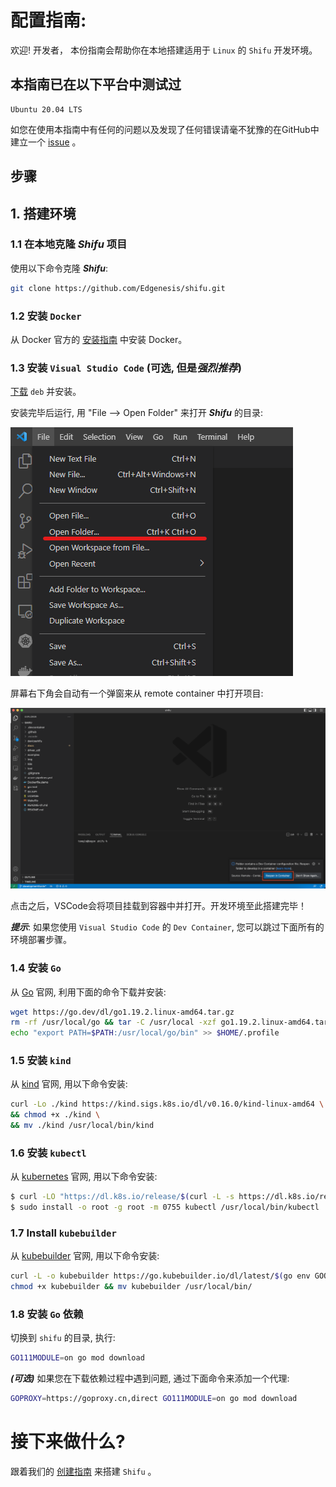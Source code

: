 # 配置指南:

欢迎! 开发者， 本份指南会帮助你在本地搭建适用于 `Linux` 的 `Shifu` 开发环境。

## 本指南已在以下平台中测试过

```text
Ubuntu 20.04 LTS
```

如您在使用本指南中有任何的问题以及发现了任何错误请毫不犹豫的在GitHub中建立一个 [issue](https://github.com/Edgenesis/shifu/issues/new) 。

## 步骤

## 1. 搭建环境

### 1.1 在本地克隆 ***Shifu*** 项目

使用以下命令克隆 ***Shifu***:

```bash
git clone https://github.com/Edgenesis/shifu.git
```

### 1.2 安装 `Docker`

从 Docker 官方的 [安装指南](https://docs.docker.com/engine/install/ubuntu/) 中安装 Docker。

### 1.3 安装 `Visual Studio Code` (可选, 但是*强烈推荐*)

[下载](https://code.visualstudio.com/download) `deb` 并安装。

安装完毕后运行, 用 "File --> Open Folder" 来打开 ***Shifu*** 的目录:

![Open folder](img/vscode-open-folder.png)

屏幕右下角会自动有一个弹窗来从 remote container 中打开项目:

![Remote container prompt](img/develop-vscode-2.png)

点击之后，VSCode会将项目挂载到容器中并打开。开发环境至此搭建完毕！

***提示***: 如果您使用 `Visual Studio Code` 的 `Dev Container`, 您可以跳过下面所有的环境部署步骤。

### 1.4 安装 `Go`

从 [Go](https://go.dev/doc/install) 官网, 利用下面的命令下载并安装:

```bash
wget https://go.dev/dl/go1.19.2.linux-amd64.tar.gz
rm -rf /usr/local/go && tar -C /usr/local -xzf go1.19.2.linux-amd64.tar.gz
echo "export PATH=$PATH:/usr/local/go/bin" >> $HOME/.profile
```

### 1.5 安装 `kind`

从 [kind](https://kind.sigs.k8s.io/docs/user/quick-start/) 官网, 用以下命令安装:

```sh
curl -Lo ./kind https://kind.sigs.k8s.io/dl/v0.16.0/kind-linux-amd64 \
&& chmod +x ./kind \
&& mv ./kind /usr/local/bin/kind
```

### 1.6 安装 `kubectl`

从 [kubernetes](https://kubernetes.io/docs/tasks/tools/install-kubectl-linux/) 官网, 用以下命令安装:
```bash
$ curl -LO "https://dl.k8s.io/release/$(curl -L -s https://dl.k8s.io/release/stable.txt)/bin/linux/amd64/kubectl"
$ sudo install -o root -g root -m 0755 kubectl /usr/local/bin/kubectl

```

### 1.7 Install `kubebuilder`

从 [kubebuilder](https://book.kubebuilder.io/quick-start.html) 官网, 用以下命令安装:

```bash
curl -L -o kubebuilder https://go.kubebuilder.io/dl/latest/$(go env GOOS)/$(go env GOARCH)
chmod +x kubebuilder && mv kubebuilder /usr/local/bin/

```

### 1.8 安装 `Go` 依赖

切换到 `shifu` 的目录, 执行:

```bash
GO111MODULE=on go mod download
```

***(可选)*** 如果您在下载依赖过程中遇到问题, 通过下面命令来添加一个代理:
```bash
GOPROXY=https://goproxy.cn,direct GO111MODULE=on go mod download
```

# 接下来做什么?

跟着我们的 [创建指南](build-shifu-zh.md) 来搭建 `Shifu` 。
